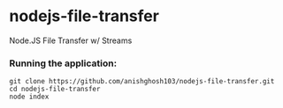 # nodejs-file-transfer
Node.JS File Transfer w/ Streams

### Running the application:

```
git clone https://github.com/anishghosh103/nodejs-file-transfer.git
cd nodejs-file-transfer
node index
```
